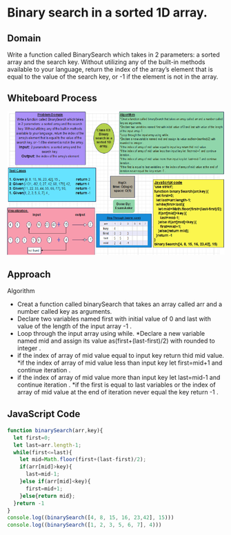 # Binary search in a sorted 1D array.

## Domain
Write a function called BinarySearch which takes in 2 parameters: a sorted array and the search key. Without utilizing any of the built-in methods available to your language, return the index of the array’s element that is equal to the value of the search key, or -1 if the element is not in the array.


## Whiteboard Process
![Whiteboard Image](./array-binary-search.PNG)


## Approach

Algorithm
* Creat a function called binarySearch that takes an array called arr and a number called key as arguments.
* Declare two variables named first with initial value of 0 and last with value of the length of the input array -1 .
* Loop through the input array using while.
*Declare a new variable named mid and assign its value as(first+(last-first)/2) with rounded to integer .
* if the index of array of mid value equal to input key return thid mid value.
*if the index of array of mid value less than input key let  first=mid+1 and continue iteration .
* if the index of array of mid value more than input key let  last=mid-1 and continue iteration .
*if the first is equal to last variables or  the index of array of mid value at the end of iteration never equal the key return -1 .



## JavaScript Code

```js
function binarySearch(arr,key){
  let first=0;
  let last=arr.length-1;
  while(first<=last){
    let mid=Math.floor(first+(last-first)/2);
    if(arr[mid]>key){
      last=mid-1;
    }else if(arr[mid]<key){
      first=mid+1;
    }else{return mid};
  }return -1
}
console.log((binarySearch([4, 8, 15, 16, 23,42], 15)))
console.log((binarySearch([1, 2, 3, 5, 6, 7], 4)))
```









